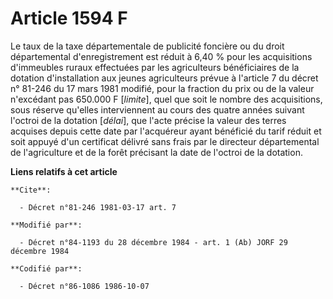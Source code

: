 # Article 1594 F

Le taux de la taxe départementale de publicité foncière ou du droit départemental d'enregistrement est réduit à 6,40 % pour
les acquisitions d'immeubles ruraux effectuées par les agriculteurs bénéficiaires de la dotation d'installation aux jeunes
agriculteurs prévue à l'article 7 du décret n° 81-246 du 17 mars 1981 modifié, pour la fraction du prix ou de la valeur
n'excédant pas 650.000 F [*limite*], quel que soit le nombre des acquisitions, sous réserve qu'elles interviennent au cours
des quatre années suivant l'octroi de la dotation [*délai*], que l'acte précise la valeur des terres acquises depuis cette
date par l'acquéreur ayant bénéficié du tarif réduit et soit appuyé d'un certificat délivré sans frais par le directeur
départemental de l'agriculture et de la forêt précisant la date de l'octroi de la dotation.

**Liens relatifs à cet article**

	**Cite**:

	  - Décret n°81-246 1981-03-17 art. 7

	**Modifié par**:

	  - Décret n°84-1193 du 28 décembre 1984 - art. 1 (Ab) JORF 29 décembre 1984

	**Codifié par**:

	  - Décret n°86-1086 1986-10-07

